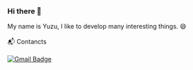 ### Hi there 👋

<!--
**poetzu/poetzu** is a ✨ _special_ ✨ repository because its `README.md` (this file) appears on your GitHub profile.

Here are some ideas to get you started:

- 🔭 I’m currently working on ...
- 🌱 I’m currently learning ...
- 👯 I’m looking to collaborate on ...
- 🤔 I’m looking for help with ...
- 💬 Ask me about ...
- 📫 How to reach me: ...
- 😄 Pronouns: ...
- ⚡ Fun fact: ...
-->

My name is Yuzu, I like to develop many interesting things. 😄
<br><br>
📬 Contancts
<br>
<br>
[![Gmail Badge](https://img.shields.io/badge/Gmail-d14836?style=flat&logo=Gmail&logoColor=white&link=mailto:poettzu@gmail.com)](mailto:poettzu@gmail.com) 
